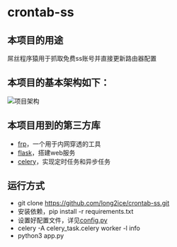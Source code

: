 # crontab-ss
## 本项目的用途

屌丝程序猿用于抓取免费ss账号并直接更新路由器配置

## 本项目的基本架构如下：

![项目架构](http://p9bxq42du.bkt.clouddn.com/crontab-ss.png)

## 本项目用到的第三方库

* [frp](https://github.com/fatedier/frp)，一个用于内网穿透的工具
* [flask](https://github.com/pallets/flask)，搭建web服务
* [celery](https://github.com/celery/celery)，实现定时任务和异步任务

## 运行方式
* git clone https://github.com/long2ice/crontab-ss.git
* 安装依赖，pip install -r requirements.txt
* 设置好配置文件，详见[config.py](https://github.com/long2ice/crontab-ss/blob/master/config.py)
* celery -A celery_task.celery worker -l info
* python3 app.py
